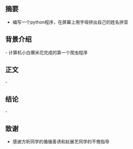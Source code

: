 ## 摘要  
- 编写一个python程序，在屏幕上用字母拼出自己的姓名拼音
## 背景介绍
- 计算机小白爆米花完成的第一个爬虫程序
## 正文
- 
## 结论
- 
## 致谢
- 感谢方昕同学的循循善诱和赵展艺同学的不倦指导
